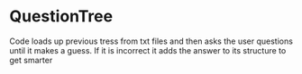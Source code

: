 # QuestionTree

Code loads up previous tress from txt files and then asks the user questions until it makes a guess.
If it is incorrect it adds the answer to its structure to get smarter
